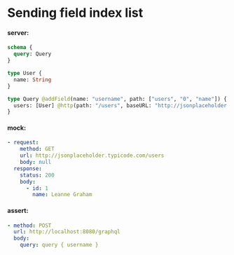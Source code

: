 # Sending field index list

#### server:

```graphql
schema {
  query: Query
}

type User {
  name: String
}

type Query @addField(name: "username", path: ["users", "0", "name"]) {
  users: [User] @http(path: "/users", baseURL: "http://jsonplaceholder.typicode.com")
}
```

#### mock:

```yml
- request:
    method: GET
    url: http://jsonplaceholder.typicode.com/users
    body: null
  response:
    status: 200
    body:
      - id: 1
        name: Leanne Graham
```

#### assert:

```yml
- method: POST
  url: http://localhost:8080/graphql
  body:
    query: query { username }
```
